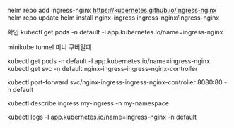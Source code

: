 
helm repo add ingress-nginx https://kubernetes.github.io/ingress-nginx
helm repo update
helm install nginx-ingress ingress-nginx/ingress-nginx


확인 
kubectl get pods -n default -l app.kubernetes.io/name=ingress-nginx



minikube tunnel 미니 쿠버일때 


kubectl get pods -n default -l app.kubernetes.io/name=ingress-nginx
kubectl get svc -n default nginx-ingress-ingress-nginx-controller


kubectl port-forward svc/nginx-ingress-ingress-nginx-controller 8080:80 -n default  


kubectl describe ingress my-ingress -n my-namespace


kubectl logs -l app.kubernetes.io/name=ingress-nginx -n default
